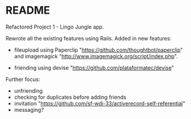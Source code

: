 # README

Refactored Project 1 - Lingo Jungle app.

Rewrote all the existing features using Rails. Added in new features:
- fileupload using Paperclip "https://github.com/thoughtbot/paperclip" and imagemagick "http://www.imagemagick.org/script/index.php".

- friending using devise "https://github.com/plataformatec/devise"

Further focus:
- unfriending
- checking for duplicates before adding friends
- invitation "https://github.com/sf-wdi-33/activerecord-self-referential"
- messaging?
